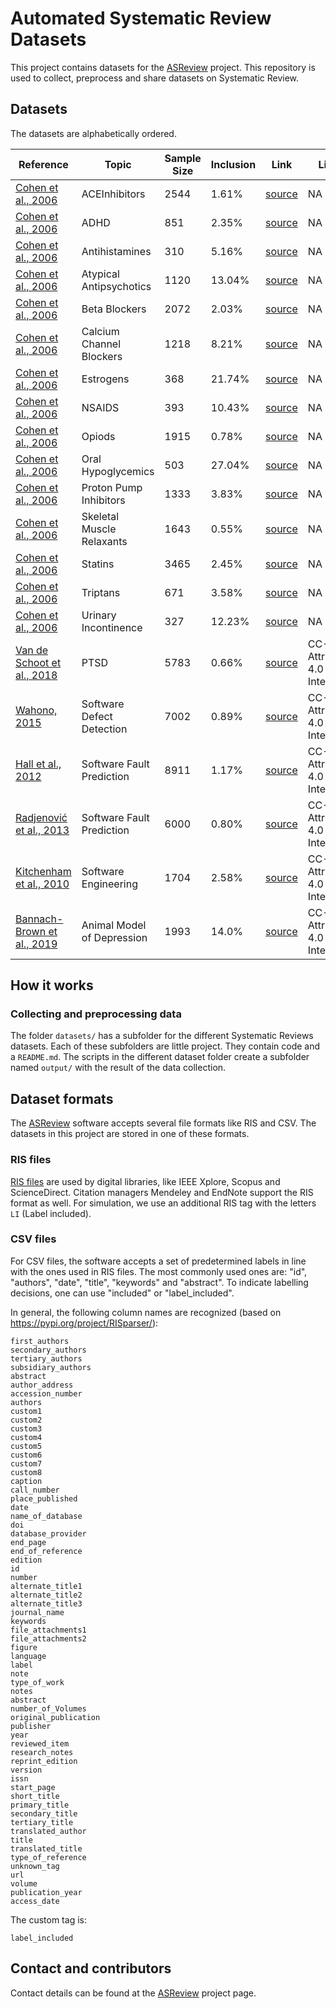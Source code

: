# Automated Systematic Review Datasets

This project contains datasets for the [ASReview](https://github.com/asreview/asreview) project. This
repository is used to collect, preprocess and share datasets on Systematic
Review.

## Datasets

The datasets are alphabetically ordered. 

| Reference                  | Topic            | Sample Size | Inclusion | Link  |  License | 
|----------------------------|------------------|-------------|-----------|-------|----------|
|[Cohen et al., 2006](https://www.ncbi.nlm.nih.gov/pmc/articles/PMC1447545/)|  ACEInhibitors | 2544  | 1.61% | [source](https://dmice.ohsu.edu/cohenaa/systematic-drug-class-review-data.html) | NA |
|[Cohen et al., 2006](https://www.ncbi.nlm.nih.gov/pmc/articles/PMC1447545/)| ADHD | 851  | 2.35% | [source](https://dmice.ohsu.edu/cohenaa/systematic-drug-class-review-data.html) | NA |
|[Cohen et al., 2006](https://www.ncbi.nlm.nih.gov/pmc/articles/PMC1447545/)| Antihistamines  |  310 | 5.16% | [source](https://dmice.ohsu.edu/cohenaa/systematic-drug-class-review-data.html) |NA  |
|[Cohen et al., 2006](https://www.ncbi.nlm.nih.gov/pmc/articles/PMC1447545/)| Atypical Antipsychotics  | 1120  | 13.04% | [source](https://dmice.ohsu.edu/cohenaa/systematic-drug-class-review-data.html) | NA |
|[Cohen et al., 2006](https://www.ncbi.nlm.nih.gov/pmc/articles/PMC1447545/)| Beta Blockers  |  2072 | 2.03% | [source](https://dmice.ohsu.edu/cohenaa/systematic-drug-class-review-data.html) |NA  |
|[Cohen et al., 2006](https://www.ncbi.nlm.nih.gov/pmc/articles/PMC1447545/)| Calcium Channel Blockers  | 1218  | 8.21% | [source](https://dmice.ohsu.edu/cohenaa/systematic-drug-class-review-data.html) |NA  |
|[Cohen et al., 2006](https://www.ncbi.nlm.nih.gov/pmc/articles/PMC1447545/)| Estrogens  | 368  |21.74%  | [source](https://dmice.ohsu.edu/cohenaa/systematic-drug-class-review-data.html) | NA |
|[Cohen et al., 2006](https://www.ncbi.nlm.nih.gov/pmc/articles/PMC1447545/)| NSAIDS  | 393  |10.43%  | [source](https://dmice.ohsu.edu/cohenaa/systematic-drug-class-review-data.html) |NA  |
|[Cohen et al., 2006](https://www.ncbi.nlm.nih.gov/pmc/articles/PMC1447545/)| Opiods  |1915   |0.78%  | [source](https://dmice.ohsu.edu/cohenaa/systematic-drug-class-review-data.html) |NA  |
|[Cohen et al., 2006](https://www.ncbi.nlm.nih.gov/pmc/articles/PMC1447545/)|Oral Hypoglycemics   | 503  |27.04%  | [source](https://dmice.ohsu.edu/cohenaa/systematic-drug-class-review-data.html) | NA |
|[Cohen et al., 2006](https://www.ncbi.nlm.nih.gov/pmc/articles/PMC1447545/)|Proton Pump Inhibitors   | 1333  |3.83%  | [source](https://dmice.ohsu.edu/cohenaa/systematic-drug-class-review-data.html) | NA |
|[Cohen et al., 2006](https://www.ncbi.nlm.nih.gov/pmc/articles/PMC1447545/)|Skeletal Muscle Relaxants   | 1643  |0.55%  | [source](https://dmice.ohsu.edu/cohenaa/systematic-drug-class-review-data.html) | NA |
|[Cohen et al., 2006](https://www.ncbi.nlm.nih.gov/pmc/articles/PMC1447545/)|Statins   | 3465  |2.45% | [source](https://dmice.ohsu.edu/cohenaa/systematic-drug-class-review-data.html) | NA |
|[Cohen et al., 2006](https://www.ncbi.nlm.nih.gov/pmc/articles/PMC1447545/)|Triptans   | 671  |3.58%  | [source](https://dmice.ohsu.edu/cohenaa/systematic-drug-class-review-data.html) | NA |
|[Cohen et al., 2006](https://www.ncbi.nlm.nih.gov/pmc/articles/PMC1447545/)|Urinary Incontinence   | 327  |12.23% | [source](https://dmice.ohsu.edu/cohenaa/systematic-drug-class-review-data.html) | NA |
|[Van de Schoot et al., 2018](https://doi.org/10.1080/00273171.2017.1412293) | PTSD  | 5783  | 0.66%  | [source](https://osf.io/h5k2q/) | CC-BY Attribution 4.0 International |
|[Wahono, 2015](http://journal.ilmukomputer.org/index.php/jse/article/view/47) | Software Defect Detection  | 7002  | 0.89%  | [source](https://zenodo.org/record/1162952#.XIVBE_ZFyVR) | CC-BY Attribution 4.0 International |
|[Hall et al., 2012](https://ieeexplore.ieee.org/document/6035727) | Software Fault Prediction  | 8911  | 1.17%  | [source](https://zenodo.org/record/1162952#.XIVBE_ZFyVR) | CC-BY Attribution 4.0 International |
|[Radjenović et al., 2013](https://www.sciencedirect.com/science/article/abs/pii/S0950584913000426) | Software Fault Prediction  | 6000  | 0.80%  | [source](https://zenodo.org/record/1162952#.XIVBE_ZFyVR) | CC-BY Attribution 4.0 International |
|[Kitchenham et al., 2010](https://www.sciencedirect.com/science/article/abs/pii/S0950584910000467) | Software Engineering  | 1704  | 2.58%  | [source](https://zenodo.org/record/1162952#.XIVBE_ZFyVR) | CC-BY Attribution 4.0 International |
|[Bannach-Brown et al., 2019](https://systematicreviewsjournal.biomedcentral.com/articles/10.1186/s13643-019-0942-7#Comments) | Animal Model of Depression | 1993 | 14.0% | [source](https://zenodo.org/record/151190#.XQPGhYj7TD7) | CC-BY Attribution 4.0 International |

## How it works

### Collecting and preprocessing data

The folder `datasets/` has a subfolder for the different Systematic Reviews
datasets. Each of these subfolders are little project. They contain code and a
`README.md`. The scripts in the different dataset folder create a subfolder
named `output/` with the result of the data collection.

## Dataset formats

The [ASReview](https://github.com/asreview/asreview) 
software accepts several file formats like RIS and CSV. The
datasets in this project are stored in one of these formats.

### RIS files

[RIS files](https://en.wikipedia.org/wiki/RIS_(file_format)) are used by
digital libraries, like IEEE Xplore, Scopus and ScienceDirect. Citation
managers Mendeley and EndNote support the RIS format as well. For simulation,
we use an additional RIS tag with the letters `LI` (Label included).

### CSV files 

For CSV files, the software accepts a set of predetermined labels in line with
the ones used in RIS files. The most commonly used ones are: "id", "authors", "date", "title", "keywords" and "abstract". To indicate labelling decisions, one can use "included" or "label_included". 

In general, the following column names are recognized (based on https://pypi.org/project/RISparser/):

```
first_authors
secondary_authors
tertiary_authors
subsidiary_authors
abstract
author_address
accession_number
authors
custom1
custom2
custom3
custom4
custom5
custom6
custom7
custom8
caption
call_number
place_published
date
name_of_database
doi
database_provider
end_page
end_of_reference
edition
id
number
alternate_title1
alternate_title2
alternate_title3
journal_name
keywords
file_attachments1
file_attachments2
figure
language
label
note
type_of_work
notes
abstract
number_of_Volumes
original_publication
publisher
year
reviewed_item
research_notes
reprint_edition
version
issn
start_page
short_title
primary_title
secondary_title
tertiary_title
translated_author
title
translated_title
type_of_reference
unknown_tag
url
volume
publication_year
access_date
```

The custom tag is:

```
label_included
```

## Contact and contributors

Contact details can be found at the [ASReview](https://github.com/asreview/asreview#contact-and-contributors) 
project page. 
